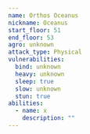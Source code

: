 ```yaml
---
name: Orthos Oceanus
nickname: Oceanus
start_floor: 51
end_floor: 53
agro: unknown
attack_type: Physical
vulnerabilities:
  bind: unknown
  heavy: unknown
  sleep: true
  slow: unknown
  stun: true
abilities:
  - name: x
    description: ""
---
```

